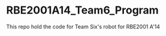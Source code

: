 RBE2001A14_Team6_Program
========================

This repo hold the code for Team Six's robot for RBE2001 A'14

